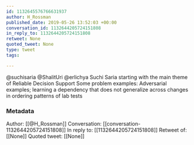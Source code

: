```yaml
---
id: 1132645576766631937
author: H_Rossman
published_date: 2019-05-26 13:52:03 +00:00
conversation_id: 1132644205724151808
in_reply_to: 1132644205724151808
retweet: None
quoted_tweet: None
type: tweet
tags:

---
```


@suchisaria @ShalitUri @erlichya Suchi Saria starting with the main theme of Reliable Decision Support
Some problem examples: Adversarial examples;
learning a dependency that does not generalize across changes in ordering patterns of lab tests

### Metadata

Author: [[@H_Rossman]]
Conversation: [[conversation-1132644205724151808]]
In reply to: [[1132644205724151808]]
Retweet of: [[None]]
Quoted tweet: [[None]]

